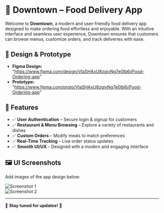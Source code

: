 # 🍔 Downtown – Food Delivery App  

Welcome to **Downtown**, a modern and user-friendly food delivery app designed to make ordering food effortless and enjoyable. With an intuitive interface and seamless user experience, Downtown ensures that customers can browse menus, customize orders, and track deliveries with ease.  

## 🎨 Design & Prototype  

- **Figma Design:** "https://www.figma.com/design/VIaSHAxU8zgivNg7e0lb6j/Food-Ordering-app"
- **Prototype:** "https://www.figma.com/proto/VIaSHAxU8zgivNg7e0lb6j/Food-Ordering-app"  

## 📌 Features  

- ✅ **User Authentication** – Secure login & signup for customers  
- ✅ **Restaurant & Menu Browsing** – Explore a variety of restaurants and dishes  
- ✅ **Custom Orders** – Modify meals to match preferences  
- ✅ **Real-Time Tracking** – Live order status updates  
- ✅ **Smooth UI/UX** – Designed with a modern and engaging interface  

## 🖼️ UI Screenshots  

Add images of the app design below:  

![Screenshot 1](path-to-image-1)  
![Screenshot 2](path-to-image-2)  

---

📌 **Stay tuned for updates!** 🚀  
